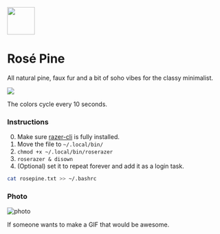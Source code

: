 <img src="https://github.com/rose-pine/rose-pine-theme/blob/master/assets/icon.png" width="64" />

# Rosé Pine

All natural pine, faux fur and a bit of soho vibes for the classy minimalist.

[![](https://img.shields.io/badge/Rosé%20Pine%20Theme-191724)](https://github.com/rose-pine/rose-pine-theme)

The colors cycle every 10 seconds.

### Instructions

0. Make sure [razer-cli](https://github.com/lolei/razer-cli) is fully installed.
1. Move the file to `~/.local/bin/`
2. `chmod +x ~/.local/bin/roserazer`
3. `roserazer & disown`
4. (Optional) set it to repeat forever and add it as a login task.

```sh
cat rosepine.txt >> ~/.bashrc
```

### Photo

![photo](https://cdn.discordapp.com/attachments/767172954395639811/776249001619488768/IMG_20201111_165423.jpg)

If someone wants to make a GIF that would be awesome.
